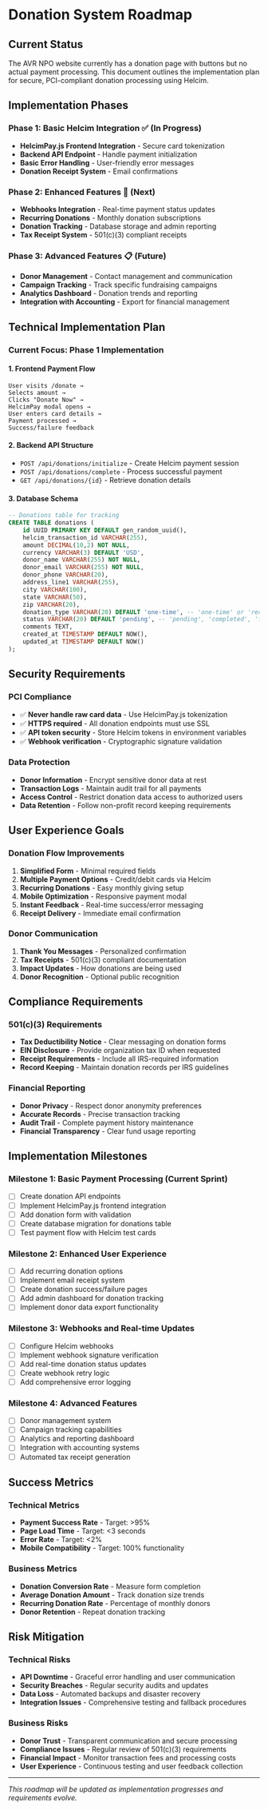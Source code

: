 # Donation System Roadmap

## Current Status

The AVR NPO website currently has a donation page with buttons but no actual payment processing. This document outlines the implementation plan for secure, PCI-compliant donation processing using Helcim.

## Implementation Phases

### Phase 1: Basic Helcim Integration ✅ (In Progress)
- **HelcimPay.js Frontend Integration** - Secure card tokenization
- **Backend API Endpoint** - Handle payment initialization
- **Basic Error Handling** - User-friendly error messages
- **Donation Receipt System** - Email confirmations

### Phase 2: Enhanced Features 🚧 (Next)
- **Webhooks Integration** - Real-time payment status updates
- **Recurring Donations** - Monthly donation subscriptions
- **Donation Tracking** - Database storage and admin reporting
- **Tax Receipt System** - 501(c)(3) compliant receipts

### Phase 3: Advanced Features 📋 (Future)
- **Donor Management** - Contact management and communication
- **Campaign Tracking** - Track specific fundraising campaigns
- **Analytics Dashboard** - Donation trends and reporting
- **Integration with Accounting** - Export for financial management

## Technical Implementation Plan

### Current Focus: Phase 1 Implementation

#### 1. Frontend Payment Flow
```
User visits /donate → 
Selects amount → 
Clicks "Donate Now" → 
HelcimPay modal opens → 
User enters card details → 
Payment processed → 
Success/failure feedback
```

#### 2. Backend API Structure
- `POST /api/donations/initialize` - Create Helcim payment session
- `POST /api/donations/complete` - Process successful payment
- `GET /api/donations/{id}` - Retrieve donation details

#### 3. Database Schema
```sql
-- Donations table for tracking
CREATE TABLE donations (
    id UUID PRIMARY KEY DEFAULT gen_random_uuid(),
    helcim_transaction_id VARCHAR(255),
    amount DECIMAL(10,2) NOT NULL,
    currency VARCHAR(3) DEFAULT 'USD',
    donor_name VARCHAR(255) NOT NULL,
    donor_email VARCHAR(255) NOT NULL,
    donor_phone VARCHAR(20),
    address_line1 VARCHAR(255),
    city VARCHAR(100),
    state VARCHAR(50),
    zip VARCHAR(20),
    donation_type VARCHAR(20) DEFAULT 'one-time', -- 'one-time' or 'recurring'
    status VARCHAR(20) DEFAULT 'pending', -- 'pending', 'completed', 'failed', 'refunded'
    comments TEXT,
    created_at TIMESTAMP DEFAULT NOW(),
    updated_at TIMESTAMP DEFAULT NOW()
);
```

## Security Requirements

### PCI Compliance
- ✅ **Never handle raw card data** - Use HelcimPay.js tokenization
- ✅ **HTTPS required** - All donation endpoints must use SSL
- ✅ **API token security** - Store Helcim tokens in environment variables
- ✅ **Webhook verification** - Cryptographic signature validation

### Data Protection
- **Donor Information** - Encrypt sensitive donor data at rest
- **Transaction Logs** - Maintain audit trail for all payments
- **Access Control** - Restrict donation data access to authorized users
- **Data Retention** - Follow non-profit record keeping requirements

## User Experience Goals

### Donation Flow Improvements
1. **Simplified Form** - Minimal required fields
2. **Multiple Payment Options** - Credit/debit cards via Helcim
3. **Recurring Donations** - Easy monthly giving setup
4. **Mobile Optimization** - Responsive payment modal
5. **Instant Feedback** - Real-time success/error messaging
6. **Receipt Delivery** - Immediate email confirmation

### Donor Communication
1. **Thank You Messages** - Personalized confirmation
2. **Tax Receipts** - 501(c)(3) compliant documentation
3. **Impact Updates** - How donations are being used
4. **Donor Recognition** - Optional public recognition

## Compliance Requirements

### 501(c)(3) Requirements
- **Tax Deductibility Notice** - Clear messaging on donation forms
- **EIN Disclosure** - Provide organization tax ID when requested
- **Receipt Requirements** - Include all IRS-required information
- **Record Keeping** - Maintain donation records per IRS guidelines

### Financial Reporting
- **Donor Privacy** - Respect donor anonymity preferences
- **Accurate Records** - Precise transaction tracking
- **Audit Trail** - Complete payment history maintenance
- **Financial Transparency** - Clear fund usage reporting

## Implementation Milestones

### Milestone 1: Basic Payment Processing (Current Sprint)
- [ ] Create donation API endpoints
- [ ] Implement HelcimPay.js frontend integration
- [ ] Add donation form with validation
- [ ] Create database migration for donations table
- [ ] Test payment flow with Helcim test cards

### Milestone 2: Enhanced User Experience
- [ ] Add recurring donation options
- [ ] Implement email receipt system
- [ ] Create donation success/failure pages
- [ ] Add admin dashboard for donation tracking
- [ ] Implement donor data export functionality

### Milestone 3: Webhooks and Real-time Updates
- [ ] Configure Helcim webhooks
- [ ] Implement webhook signature verification
- [ ] Add real-time donation status updates
- [ ] Create webhook retry logic
- [ ] Add comprehensive error logging

### Milestone 4: Advanced Features
- [ ] Donor management system
- [ ] Campaign tracking capabilities
- [ ] Analytics and reporting dashboard
- [ ] Integration with accounting systems
- [ ] Automated tax receipt generation

## Success Metrics

### Technical Metrics
- **Payment Success Rate** - Target: >95%
- **Page Load Time** - Target: <3 seconds
- **Error Rate** - Target: <2%
- **Mobile Compatibility** - Target: 100% functionality

### Business Metrics
- **Donation Conversion Rate** - Measure form completion
- **Average Donation Amount** - Track donation size trends
- **Recurring Donation Rate** - Percentage of monthly donors
- **Donor Retention** - Repeat donation tracking

## Risk Mitigation

### Technical Risks
- **API Downtime** - Graceful error handling and user communication
- **Security Breaches** - Regular security audits and updates
- **Data Loss** - Automated backups and disaster recovery
- **Integration Issues** - Comprehensive testing and fallback procedures

### Business Risks
- **Donor Trust** - Transparent communication and secure processing
- **Compliance Issues** - Regular review of 501(c)(3) requirements
- **Financial Impact** - Monitor transaction fees and processing costs
- **User Experience** - Continuous testing and user feedback collection

---

*This roadmap will be updated as implementation progresses and requirements evolve.*
